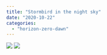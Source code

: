 ```yaml
---
title: "Stormbird in the night sky"
date: "2020-10-22"
categories: 
  - "horizon-zero-dawn"
---
```


[![](images/Stormbird-in-the-night-sky-scaled-1.jpg)](images/Stormbird-in-the-night-sky-scaled-1.jpg)
[![](images/Stormbird-in-the-night-sky-scaled-1.jpg)](images/Stormbird-in-the-night-sky-scaled-1.jpg)
